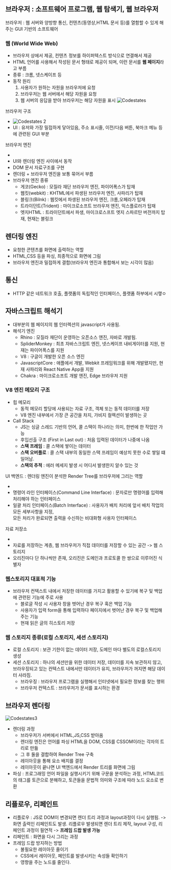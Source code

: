 ## 브라우저 : 소프트웨어 프로그램, 웹 탐색기, 웹 브라우저

브라우저 : 웹 서버와 양방향 통신, 컨텐츠(동영상,HTML 문서 등)를 열함할 수 있게 해주는 GUI 기반의 소프트웨어

### 웹 (World Wide Web)

- 브라우저 상에서 제공, 컨텐츠 정보를 하이퍼텍스트 방식으로 연결해서 제공
- HTML 언어를 사용해서 작성된 문서 형태로 제공이 되며, 이런 문서를 **웹 페이지**라고 부름
- 종류 : 크롬, 넷스케이프 등
- 동작 원리
  1. 사용자가 원하는 자원을 브라우저에 요청
  2. 브라우저는 웹 서버에서 해당 자원을 요청
  3. 웹 서버의 응답을 받아 브라우저는 해당 자원을 표시
     ![Codestates](https://user-images.githubusercontent.com/104412610/191722364-2678726b-71dd-43d0-a3c8-934271425d60.png)

브라우저 구조

- ![Codestates 2](https://user-images.githubusercontent.com/104412610/191722817-4422bf93-c36d-4323-8be4-4952509b9f90.png)
- UI : 유저와 가장 밀접하게 닿아있음, 주소 표시줄, 이전/다음 버튼, 북마크 메뉴 등에 관련된 GUI 부분

브라우저 엔진

-
- UI와 렌더링 엔진 사이에서 동작
- DOM 문서 자료구조를 구현
- 렌더링 + 브라우저 엔진을 보통 묶어서 부름
- 브라우저 엔진 종류
  - 게코(Gecko) : 모질라 재단 브라우저 엔진, 파이어폭스가 탑재
  - 웹킷(webkit) : KHTML에서 파생된 브라우저 엔진, 사파리가 탑재
  - 블링크(Bilnk) : 웹킷에서 파생된 브라우저 엔진, 크롬,오페라가 탑재
  - 트라이던트(Trident) : 마이크로소프트 브라우저 엔진, 익스플로러가 탑재
  - 엣지HTML : 트라이던트에서 파생, 마이크로스프트 엣지 스파르탄 버전까지 탑재, 현재는 블링크

## 렌더링 엔진

- 요청한 콘텐츠를 화면에 출력하는 역할
- HTML,CSS 등을 파싱, 최종적으로 화면에 그림
- 브라우저 엔진과 밀접하게 결합(브라우저 엔진과 통합해서 보는 시각이 많음)

## 통신

- HTTP 같은 네트워크 호출, 플랫폼의 독립적인 인터페이스, 플랫폼 하부에서 시랳ㅇ

## 자바스크립트 해석기

- 대부분의 웹 페이지의 웹 인터렉션의 javascript가 사용됨.
- 해석기 엔진
  - Rhino : 모질라 재단이 운영하는 오픈소스 엔진, 자바로 개발됨.
  - SpliderMonkey : 최초 자바스크립트 엔진, 넷스케이프 내비게이터를 지원, 현재는 파이어폭스를 지원
  - V8 : 구글이 개발한 오픈 소스 엔진
  - JavascriptCore : 애플에서 개발, Webkit 프레임워크를 위해 개발됐지만, 현재 사파리와 React Native App을 지원
  - Chakra : 마이크로소프트 개발 엔진, Edge 브라우저 지원

### V8 엔진 메모리 구조

- 힙 메모리
  - 동적 메모리 할당에 사용되는 자료 구조, 객체 또는 동적 데이터를 저장
  - V8 엔진 내부에서 가장 큰 공간을 차지, 가비지 컬렉션이 발생하는 곳
- Call Stack
  - JS는 싱글 스레드 기반의 언어, 콜 스택이 하나라는 의미, 한번에 한 작업만 가능
  - 후입선출 구조 (First in Last out) : 처음 입력된 데이터가 나중에 나옴
  - **스택 프레임** : 콜 스택에 쌓이는 데이터
  - **스택 오버플로** : 콜 스택 내부의 동일한 스택 프레임이 예상치 못한 수로 쌓일 떄 일어남.
  - **스택의 추적** : 에러 메세지 발생 시 어디서 발생한지 알수 있는 것

UI 백엔드 : 렌더링 엔진이 분석한 Render Tree를 브라우저에 그리는 역할

-
- 명령어 라인 인터페이스(Command Line Interface) : 문자로만 명령어를 입력해 처리해야 하는 인터페이스
- 일괄 처리 인터페이스(Batch Interface) : 사용자가 배치 처리에 앞서 배치 작업의 모든 세부사항을 지정,  
   모든 처리가 완료되면 출력을 수신하는 비대화형 사용자 인터페이스

자료 저장소

-
- 자료를 저장하는 계층, 웹 브라우저가 직접 데이터를 저장할 수 있는 공간 -> 웹 스토리지
- 오리진마다 단 하나씩만 존재, 오리진은 도메인과 프로토콜 한 쌍으로 이루어진 식별자

### 웹스토리지 대표적 기능

- 브라우저 컨텍스트 내에서 저장한 데이터를 가지고 활용할 수 있기에 복구 및 백업에 관련된 기능에 주로 사용
  - 블로글 작성 시 사용자 창을 벗어난 경우 복구 혹은 백업 기능
  - 사용자가 입력 form을 통해 입력하다 페이지에서 벗어난 경우 복구 및 백업해주는 기능
  - 현재 읽은 글의 히스토리 저장

### 웹 스토리지 종류(로컬 스토리지, 세션 스토리지)

- 로컬 스토리지 : 보관 기한이 없는 데이터 저장, 도메인 마다 별도의 로컬스토리지 생성
- 세션 스토리지 : 하나의 세션만을 위한 데이터 저장, 데이터를 지속 보관하지 않고, 브라우징되고 있는 컨텍스트 내에서만 데이터가 유지, 브라우저가 꺼지면 해당 데이터 사라짐.
  - 브라우징 : 브라우저 프로그램을 실행해서 인터넷에서 필요한 정보를 찾는 행위
  - 브라우저 컨텍스트 : 브라우저가 문서를 표시하는 환경

## 브라우저 렌더링

![Codestates3](https://user-images.githubusercontent.com/104412610/191744721-56a49dc5-88fc-4db9-8c87-77dee2f4a31e.png)

- 렌더링 과정
  - 브라우저가 서버에서 HTML,JS,CSS 받아옴
  - 렌더링 엔진은 언어를 파싱 HTML을 DOM, CSS를 CSSOM이라는 각자의 트리로 만듦
  - 그 후 둘을 결합하여 Render Tree 구축
  - 레이아웃을 통해 요소 배치를 결정
  - 레이아웃이 끝나면 UI 백엔드에서 Render 트리를 화면에 그림
- 파싱 : 프로그래밍 언어 파일을 실행시키기 위해 구문을 분석하는 과정, HTML코드의 태그를 토큰으로 분해하고, 토큰들을 문법적 의미와 구조에 따라 노드 요소로 변환

## 리플로우, 리페인트

- 리플로우 : JS로 DOM이 변경되면 렌더 트리 과정과 layout과정이 다시 실행됨. -> 화면 출력인 리페인트도 발생. 리플로우 발생되면 렌더 트리 제작, layout 구성, 리페인트 과정이 필연적 -> **프레임 드랍 발생 가능**
- 리페인트 : 화면을 다시 그리는 과정
- 프레임 드랍 방지하는 방법
  - 불필요한 레이아웃 줄이기
  - CSS에서 레이아웃, 페인트를 발생시키는 속성들 확인하기
  - 영향을 주는 노드를 줄인다.
